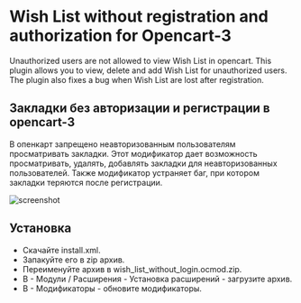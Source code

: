 # Wish List without registration and authorization for Opencart-3
Unauthorized users are not allowed to view Wish List in opencart. 
This plugin allows you to view, delete and add Wish List for unauthorized users. 
The plugin also fixes a bug when Wish List are lost after registration.

## Закладки без авторизации и регистрации в opencart-3
В опенкарт запрещено неавторизованным пользователям просматривать закладки. 
Этот модификатор дает возможность просматривать, удалять, добавлять закладки для неавторизованных пользователей. 
Также модификатор устраняет баг, при котором закладки теряются после регистрации.

![screenshot](https://user-images.githubusercontent.com/106067946/180002489-d4a46c4f-028a-4342-bb1f-704022ace809.jpg)

## Установка
* Скачайте install.xml. 
* Запакуйте его в zip архив. 
* Переименуйте архив в wish_list_without_login.ocmod.zip.
* В - Модули / Расширения - Установка расширений  - загрузите архив.
* В - Модификаторы - обновите модификаторы.
